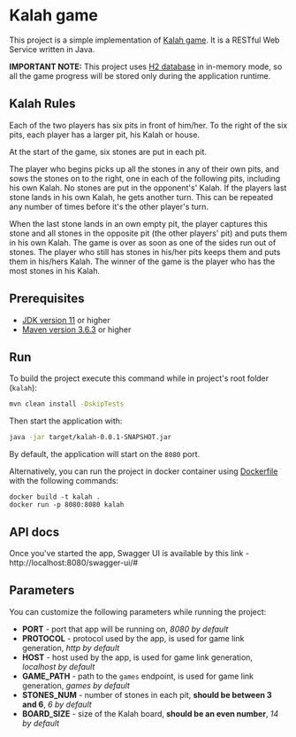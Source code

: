 # Kalah game

This project is a simple implementation of [Kalah game](https://en.wikipedia.org/wiki/Kalah). 
It is a RESTful Web Service written in Java. 

**IMPORTANT NOTE:** This project uses [H2 database](https://www.h2database.com/html/main.html) in in-memory mode, 
so all the game progress will be stored only during the application runtime.

## Kalah Rules

Each of the two players has six pits in front of him/her. To the right of the six pits, each player has a larger pit, his
Kalah or house.

At the start of the game, six stones are put in each pit.

The player who begins picks up all the stones in any of their own pits, and sows the stones on to the right, one in
each of the following pits, including his own Kalah. No stones are put in the opponent's' Kalah. If the players last
stone lands in his own Kalah, he gets another turn. This can be repeated any number of times before it's the other
player's turn.

When the last stone lands in an own empty pit, the player captures this stone and all stones in the opposite pit (the
other players' pit) and puts them in his own Kalah.
The game is over as soon as one of the sides run out of stones. The player who still has stones in his/her pits keeps
them and puts them in his/hers Kalah. The winner of the game is the player who has the most stones in his Kalah.

## Prerequisites

- [JDK version 11](https://jdk.java.net/11/) or higher
- [Maven version 3.6.3](https://maven.apache.org/download.cgi) or higher

## Run

To build the project execute this command while in project's root folder (`kalah`):

```bash
mvn clean install -DskipTests
```

Then start the application with:

```bash
java -jar target/kalah-0.0.1-SNAPSHOT.jar
```

By default, the application will start on the `8080` port.

Alternatively, you can run the project in docker container using [Dockerfile](./Dockerfile) with the following commands:

```
docker build -t kalah .
docker run -p 8080:8080 kalah
```

## API docs

Once you've started the app, Swagger UI is available by this link - http://localhost:8080/swagger-ui/#

## Parameters

You can customize the following parameters while running the project:

- **PORT** - port that app will be running on, _8080 by default_
- **PROTOCOL** - protocol used by the app, is used for game link generation, _http by default_
- **HOST** - host used by the app, is used for game link generation, _localhost by default_
- **GAME_PATH** - path to the `games` endpoint, is used for game link generation, _games by default_
- **STONES_NUM** - number of stones in each pit, **should be between 3 and 6**, _6 by default_
- **BOARD_SIZE** - size of the Kalah board, **should be an even number**, _14 by default_
